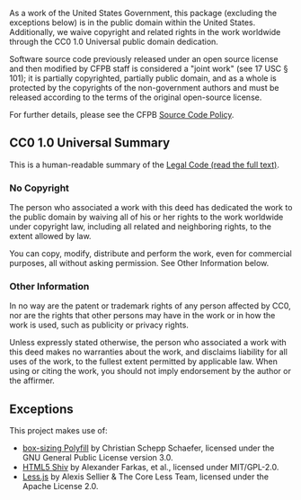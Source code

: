 As a work of the United States Government, this package (excluding the
exceptions below) is in the public domain within the United States. 
Additionally, we waive copyright and related rights in the work worldwide
through the CC0 1.0 Universal public domain dedication.

Software source code previously released under an open source license and then
modified by CFPB staff is considered a "joint work" (see 17 USC § 101); it is
partially copyrighted, partially public domain, and as a whole is protected by
the copyrights of the non-government authors and must be released according to
the terms of the original open-source license.

For further details, please see the CFPB [Source Code Policy][policy].


## CC0 1.0 Universal Summary

This is a human-readable summary of the [Legal Code (read the full text)][CC0].

### No Copyright

The person who associated a work with this deed has dedicated the work to
the public domain by waiving all of his or her rights to the work worldwide
under copyright law, including all related and neighboring rights, to the
extent allowed by law.

You can copy, modify, distribute and perform the work, even for commercial 
purposes, all without asking permission. See Other Information below.

### Other Information

In no way are the patent or trademark rights of any person affected by CC0,
nor are the rights that other persons may have in the work or in how the
work is used, such as publicity or privacy rights.

Unless expressly stated otherwise, the person who associated a work with
this deed makes no warranties about the work, and disclaims liability for
all uses of the work, to the fullest extent permitted by applicable law.
When using or citing the work, you should not imply endorsement by the
author or the affirmer.

[policy]: http://github.com/cfpb/source-code-policy/
[CC0]: http://creativecommons.org/publicdomain/zero/1.0/legalcode


## Exceptions

This project makes use of:

- [box-sizing Polyfill](http://github.com/Schepp/box-sizing-polyfill) by Christian Schepp Schaefer,
  licensed under the GNU General Public License version 3.0.
- [HTML5 Shiv](https://github.com/aFarkas/html5shiv) by Alexander Farkas, et al.,
  licensed under MIT/GPL-2.0.
- [Less.js](https://github.com/less/less.js) by Alexis Sellier & The Core Less Team,
  licensed under the Apache License 2.0.
